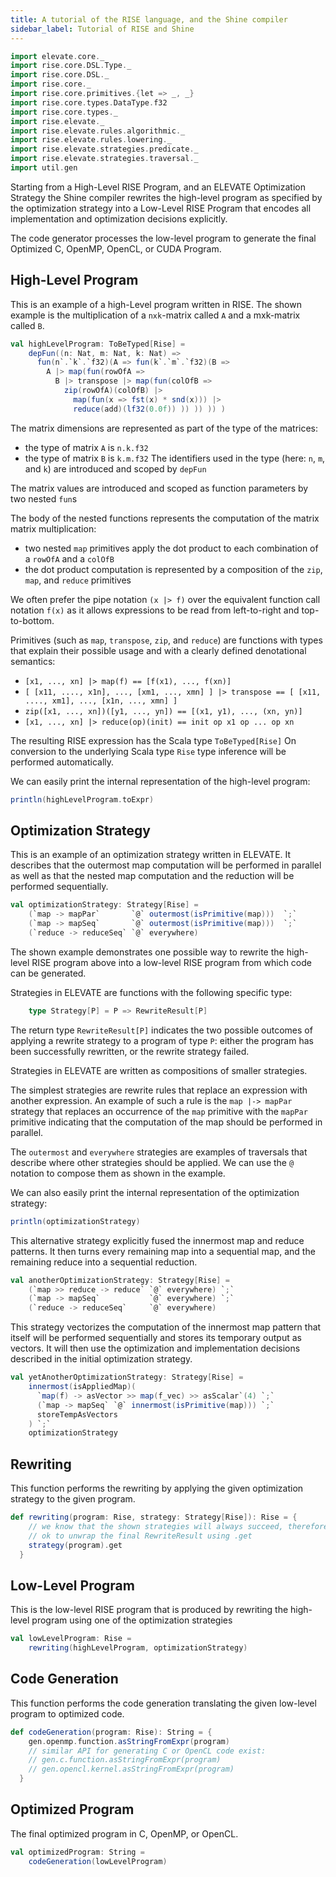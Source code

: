 ```yaml
---
title: A tutorial of the RISE language, and the Shine compiler
sidebar_label: Tutorial of RISE and Shine
---
```

```scala mdoc:invisible
import elevate.core._
import rise.core.DSL.Type._
import rise.core.DSL._
import rise.core._
import rise.core.primitives.{let => _, _}
import rise.core.types.DataType.f32
import rise.core.types._
import rise.elevate._
import rise.elevate.rules.algorithmic._
import rise.elevate.rules.lowering._
import rise.elevate.strategies.predicate._
import rise.elevate.strategies.traversal._
import util.gen
```

Starting from a High-Level RISE Program, and an ELEVATE Optimization
Strategy the Shine compiler rewrites the high-level program as specified
by the optimization strategy into a Low-Level RISE Program that encodes 
all implementation and optimization decisions explicitly. 
      
The code generator processes the low-level program to generate
the final Optimized C, OpenMP, OpenCL, or CUDA Program.

## High-Level Program
This is an example of a high-Level program written in RISE.
The shown example is the multiplication of a `nxk`-matrix called `A`
and a mxk-matrix called `B`.
```scala mdoc:silent
val highLevelProgram: ToBeTyped[Rise] =
    depFun((n: Nat, m: Nat, k: Nat) =>
      fun(n`.`k`.`f32)(A => fun(k`.`m`.`f32)(B =>
        A |> map(fun(rowOfA =>
          B |> transpose |> map(fun(colOfB =>
            zip(rowOfA)(colOfB) |>
              map(fun(x => fst(x) * snd(x))) |>
              reduce(add)(lf32(0.0f)) )) )) )) )
```

The matrix dimensions are represented as part of the type of the matrices:
 - the type of matrix `A` is `n.k.f32`
 - the type of matrix `B` is `k.m.f32`
The identifiers used in the type (here: `n`, `m`, and `k`) are introduced
and scoped by `depFun`

The matrix values are introduced and scoped as function parameters by two
nested `fun`s

The body of the nested functions represents the computation of the matrix
matrix multiplication:
 - two nested `map` primitives apply the dot product to each combination
   of a `rowOfA` and a `colOfB`
 - the dot product computation is represented by a composition of the
   `zip`, `map`, and `reduce` primitives

We often prefer the pipe notation `(x |> f)` over the equivalent function
call notation `f(x)` as it allows expressions to be read from
left-to-right and top-to-bottom.

Primitives (such as `map`, `transpose`, `zip`, and `reduce`) are functions
with types that explain their possible usage and with a clearly defined
denotational semantics:
 - `[x1, ..., xn] |> map(f) == [f(x1), ..., f(xn)]`
 - `[ [x11, ...., x1n], ..., [xm1, ..., xmn] ] |> transpose
       == [ [x11, ...., xm1], ..., [x1n, ..., xmn] ]`
 - `zip([x1, ..., xn])([y1, ..., yn]) == [(x1, y1), ..., (xn, yn)]`
 - `[x1, ..., xn] |> reduce(op)(init) == init op x1 op ... op xn`

The resulting RISE expression has the Scala type `ToBeTyped[Rise]`
On conversion to the underlying Scala type `Rise` type inference will be
performed automatically.

We can easily print the internal representation of the high-level program:
```scala mdoc
println(highLevelProgram.toExpr)
```

## Optimization Strategy
This is an example of an optimization strategy written in ELEVATE.
It describes that the outermost map computation will be performed in
parallel as well as that the nested map computation and the reduction
will be performed sequentially.

```scala mdoc:silent
val optimizationStrategy: Strategy[Rise] =
    (`map -> mapPar`       `@` outermost(isPrimitive(map)))  `;`
    (`map -> mapSeq`       `@` outermost(isPrimitive(map)))  `;`
    (`reduce -> reduceSeq` `@` everywhere)
```

The shown example demonstrates one possible way to rewrite the high-level
RISE program above into a low-level RISE program from which code can be
generated.

Strategies in ELEVATE are functions with the following specific type:
```scala
    type Strategy[P] = P => RewriteResult[P]
```

The return type `RewriteResult[P]` indicates the two possible outcomes of
applying a rewrite strategy to a program of type `P`: either the program
has been successfully rewritten, or the rewrite strategy failed.

Strategies in ELEVATE are written as compositions of smaller strategies.

The simplest strategies are rewrite rules that replace an expression
with another expression. An example of such a rule is the `map |-> mapPar`
strategy that replaces an occurrence of the `map` primitive with the
`mapPar` primitive indicating that the computation of the map should be
performed in parallel.

The `outermost` and `everywhere` strategies are examples of traversals
that describe where other strategies should be applied.
We can use the `@` notation to compose them as shown in the example.

We can also easily print the internal representation of the
optimization strategy:
```scala mdoc
println(optimizationStrategy)
```

This alternative strategy explicitly fused the innermost map and reduce
patterns. It then turns every remaining map into a sequential map, and the
remaining reduce into a sequential reduction.
```scala mdoc:silent
val anotherOptimizationStrategy: Strategy[Rise] =
    (`map >> reduce -> reduce` `@` everywhere) `;`
    (`map -> mapSeq`           `@` everywhere) `;`
    (`reduce -> reduceSeq`     `@` everywhere)
```

This strategy vectorizes the computation of the innermost map pattern
that itself will be performed sequentially and stores its temporary output
as vectors. It will then use the optimization and implementation decisions
described in the initial optimization strategy.
```scala mdoc:silent
val yetAnotherOptimizationStrategy: Strategy[Rise] =
    innermost(isAppliedMap)(
      `map(f) -> asVector >> map(f_vec) >> asScalar`(4) `;`
      (`map -> mapSeq` `@` innermost(isPrimitive(map))) `;`
      storeTempAsVectors
    ) `;`
    optimizationStrategy
```

## Rewriting
This function performs the rewriting by applying the given
optimization strategy to the given program.
```scala mdoc:silent
def rewriting(program: Rise, strategy: Strategy[Rise]): Rise = {
    // we know that the shown strategies will always succeed, therefore, it is
    // ok to unwrap the final RewriteResult using .get
    strategy(program).get
  }
```

## Low-Level Program
This is the low-level RISE program that is produced by rewriting the
high-level program using one of the optimization strategies
```scala mdoc:silent
val lowLevelProgram: Rise =
    rewriting(highLevelProgram, optimizationStrategy)
```

## Code Generation
This function performs the code generation translating the given
low-level program to optimized code.
```scala mdoc:silent
def codeGeneration(program: Rise): String = {
    gen.openmp.function.asStringFromExpr(program)
    // similar API for generating C or OpenCL code exist:
    // gen.c.function.asStringFromExpr(program)
    // gen.opencl.kernel.asStringFromExpr(program)
  }
```

## Optimized Program
The final optimized program in C, OpenMP, or OpenCL.
```scala mdoc
val optimizedProgram: String =
    codeGeneration(lowLevelProgram)
```
